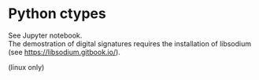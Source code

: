 # Python ctypes

See Jupyter notebook.  
The demostration of digital signatures requires the installation of libsodium (see https://libsodium.gitbook.io/).

(linux only)
